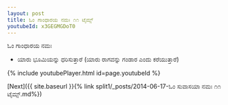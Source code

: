 ```yaml
---
layout: post
title: ಓಂ ಗಾಂಧಾರಯ ನಮಃ ೧೧ ಟೈಮ್ಸ್
youtubeId: x3GEGMGDoT0
---
```

 
 
 ಓಂ ಗಾಂಧಾರಯ ನಮಃ  
 
 -  ಯಾರು ಭೂಮಿಯನ್ನು ಧರಿಸುತ್ತಾರೆ (ಯಾರು ರಾಗವನ್ನು ಗಂಡಾರ ಎಂದು ಕರೆಯುತ್ತಾರೆ) 
 
  
 
  
 
 
 
 
 
 


{% include youtubePlayer.html id=page.youtubeId %}
 
[Next]({{ site.baseurl }}{% link  split1/_posts/2014-06-17-ಓಂ ಸುವಾಸಯಾ ನಮಃ ೧೧ ಟೈಮ್ಸ್.md%})
 
